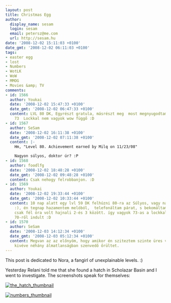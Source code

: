 ```yaml
---
layout: post
title: Christmas Egg
author:
  display_name: sesam
  login: sesam
  email: petersz@me.com
  url: http://sesam.hu
date: '2008-12-02 15:11:03 +0100'
date_gmt: '2008-12-02 06:11:03 +0100'
tags:
- easter egg
- lost
- Numbers
- WotLK
- WoW
- MMOG
- Movies &amp; TV
comments:
- id: 1566
  author: Youkai
  date: '2008-12-02 15:47:33 +0100'
  date_gmt: '2008-12-02 06:47:33 +0100'
  content: LVL 80 DK, Egyrészt gratula, másrészt meg  most megnyugodtam, hogy lvl
    73  Lockkal nem vagyok wow függő :D
- id: 1567
  author: SeSam
  date: '2008-12-02 16:11:38 +0100'
  date_gmt: '2008-12-02 07:11:38 +0100'
  content: |-
    Hm, "Level 80. Achievement earned by Milq on 11/23/08"

    Nagyon súlyos, doktor úr? :P
- id: 1568
  author: foodlfg
  date: '2008-12-02 18:48:28 +0100'
  date_gmt: '2008-12-02 09:48:28 +0100'
  content: Csak nehogy felrobbanjon. :D
- id: 1569
  author: Youkai
  date: '2008-12-02 19:33:44 +0100'
  date_gmt: '2008-12-02 10:33:44 +0100'
  content: 10 nap alatt egy lvl 59 DK felhúzni 80-ra az Súlyos, vagy nagyon ráérsz
    :), én tegnap hazamentem melóból,  telefonáltam párat, s bekomáltam, szóval wow,
    csak fél óra volt hajnali 2-és 3 között. így vagyok 73-as a lockkal ami ugyen
    70-ről indult :D
- id: 1570
  author: SeSam
  date: '2008-12-03 14:12:34 +0100'
  date_gmt: '2008-12-03 05:12:34 +0100'
  content: Megvan az az előnyöm, hogy amikor én sziteztem szinte üres volt a szerver,
    kivéve néhány álmatlanságban szenvedő őrültet.
---
```


This post is dedicated to Nora, a fangirl of unexplainable levels. :)

Yesterday Relani told me that she found a hatch in Scholazar Basin and I went to investigate. The screenshots speak for themselves:

[![the_hatch_thumbnail](http://img.skitch.com/20081202-qnyph5x17tun7feb5uw3j42n55.jpg)](http://img.skitch.com/20081202-be8s3f11fubqti4m9gb6nwriex.jpg)

[![numbers_thumbnail](http://img.skitch.com/20081202-bty4ih72egpqnuaawyyjyjc7ms.jpg)](http://img.skitch.com/20081202-kidqxrb749qm5wykfbwtqga7h3.jpg)

